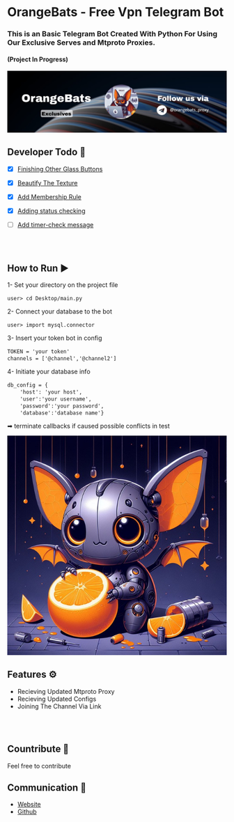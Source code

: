 # OrangeBats - Free Vpn Telegram Bot
### This is an Basic Telegram Bot Created With Python For Using Our Exclusive Serves and Mtproto Proxies.
#### (Project In Progress)

![banner](img/banner.jpg)

## Developer Todo 📝
- [x] [Finishing Other Glass Buttons]()
- [x] [Beautify The Texture]()
- [x] [Add Membership Rule]()
- [x] [Adding status checking]()
- [ ] [Add timer-check message]()



<br><br>
## How to Run ▶
1- Set your directory on the project file
```
user> cd Desktop/main.py
```
2- Connect your database to the bot
```
user> import mysql.connector
```
3- Insert your token bot in config 
```
TOKEN = 'your token'
channels = ['@channel','@channel2']
```
4- Initiate your database info
```
db_config = {
    'host': 'your host',
    'user':'your username',
    'password':'your password',
    'database':'database name'}
```
➡ terminate callbacks if caused possible conflicts in test


![orangebats-pfp](img/profile.jpg)
## Features ⚙
* Recieving Updated Mtproto Proxy
* Recieving Updated Configs
* Joining The Channel Via Link

<br><br>

## Countribute 🤝
Feel free to contribute

## Communication 💌
* [Website](https://www.pariya-tavangar.ir)
* [Github](https://github.com/Ptavangar)
